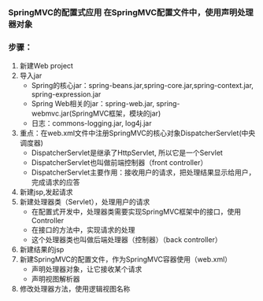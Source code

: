 ### SpringMVC的配置式应用 在SpringMVC配置文件中，使用<bean>声明处理器对象
### 步骤：
1. 新建Web project 
2. 导入jar
    * Spring的核心jar：spring-beans.jar,spring-core.jar,spring-context.jar, spring-expression.jar
    * Spring Web相关的jar：spring-web.jar, spring-webmvc.jar(SpringMVC框架，模块的jar)
    * 日志：commons-logging.jar, log4j.jar
3. 重点：在web.xml文件中注册SpringMVC的核心对象DispatcherServlet(中央调度器)
    * DispatcherServlet是继承了HttpServlet, 所以它是一个Servlet
    * DispatcherServlet也叫做前端控制器（front controller）
    * DispatcherServlet主要作用：接收用户的请求，把处理结果显示给用户，完成请求的应答
4. 新建jsp,发起请求
5. 新建处理器类（Servlet），处理用户的请求
    * 在配置式开发中，处理器类需要实现SpringMVC框架中的接口，使用Controller
    * 在接口的方法中，实现请求的处理
    * 这个处理器类也叫做后端处理器（控制器）（back controller）
6. 新建结果的jsp
7. 新建SpringMVC的配置文件，作为SpringMVC容器使用（web.xml）
    * 声明处理器对象，让它接收某个请求
    * 声明视图解析器
8. 修改处理器方法，使用逻辑视图名称